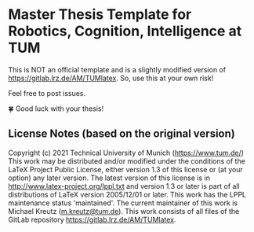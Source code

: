 # Master Thesis Template for Robotics, Cognition, Intelligence at TUM

This is NOT an official template and is a slightly modified version of https://gitlab.lrz.de/AM/TUMlatex. So, use this at your own risk!

Feel free to post issues.

🍀 Good luck with your thesis!

## License Notes (based on the original version)

Copyright (c) 2021 Technical University of Munich (https://www.tum.de/)
This work may be distributed and/or modified under the conditions of the LaTeX Project Public License, either version 1.3 of this license or (at your option) any later version. The latest version of this license is in http://www.latex-project.org/lppl.txt and version 1.3 or later is part of all distributions of LaTeX version 2005/12/01 or later.
This work has the LPPL maintenance status 'maintained'. The current maintainer of this work is Michael Kreutz (m.kreutz@tum.de).
This work consists of all files of the GitLab repository https://gitlab.lrz.de/AM/TUMlatex.

